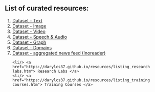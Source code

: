 <h2> List of curated resources:</h2>
<ol>
    <li/> <a href="https://darylcs37.github.io/resources/listing_data_text.htm"> Dataset - Text </a>
    <li/> <a href="https://darylcs37.github.io/resources/listing_data_image.htm"> Dataset - Image </a>
    <li/> <a href="https://darylcs37.github.io/resources/listing_data_video.htm"> Dataset - Video </a>
    <li/> <a href="https://darylcs37.github.io/resources/listing_data_speech.htm"> Dataset - Speech & Audio </a>
    <li/> <a href="https://darylcs37.github.io/resources/listing_data_graph.htm"> Dataset - Graph </a>
    <li/> <a href="https://darylcs37.github.io/resources/listing_data_domain.htm"> Dataset - Domains </a>
    <li/> <a href="https://darylcs37.github.io/resources/listing_data_newsfeed.htm"> Dataset - aggregated news feed (Inoreader) </a>

<!--    <li/> <a href="#"> Dataset - Events [to be added] </a> -->
    <li/> <a href="https://darylcs37.github.io/resources/listing_research labs.htm"> Research Labs </a>
    <li/> <a href="https://darylcs37.github.io/resources/listing_training courses.htm"> Training Courses </a>
</ol>
